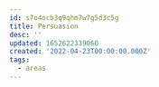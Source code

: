 ```yaml
---
id: s7o4ocb3q9qhm7w7g5d3c5g
title: Persuasion
desc: ''
updated: 1652622339060
created: '2022-04-23T00:00:00.000Z'
tags:
  - areas
---
```


